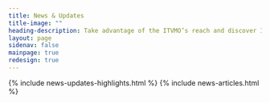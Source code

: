 ```yaml
---
title: News & Updates
title-image: ""
heading-description: Take advantage of the ITVMO’s reach and discover ITVMO updates, the latest relevant news, and other recent publications. We have gathered federal, trusted, and open source articles and publications below for your convenience.
layout: page
sidenav: false
mainpage: true
redesign: true
---
```

  <section id="main-page-content" class="usa-graphic-list margin-bottom-4 grid-container padding-0">
    <section id="page-directory" class="grid-container padding-0"></section>
    <div class="grid-container grid-container margin-0 padding-0">
      <div id="news">
        {% include news-updates-highlights.html %}
        {% include news-articles.html %}
      </div>
    </div>
  </section>

